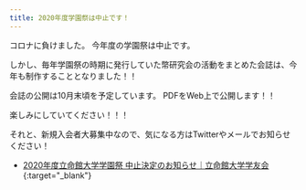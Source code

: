 ```yaml
---
title: 2020年度学園祭は中止です！
---
```


コロナに負けました。
今年度の学園祭は中止です。

しかし、毎年学園祭の時期に発行していた幣研究会の活動をまとめた会誌は、今年も制作することとなりました！！

会誌の公開は10月末頃を予定しています。
PDFをWeb上で公開します！！

楽しみにしていてください！！！

それと、新規入会者大募集中なので、気になる方はTwitterやメールでお知らせください！

- [2020年度立命館大学学園祭 中止決定のお知らせ｜立命館大学学友会](https://www.ritsumei.club/2020/0831_8951/){:target="_blank"}
